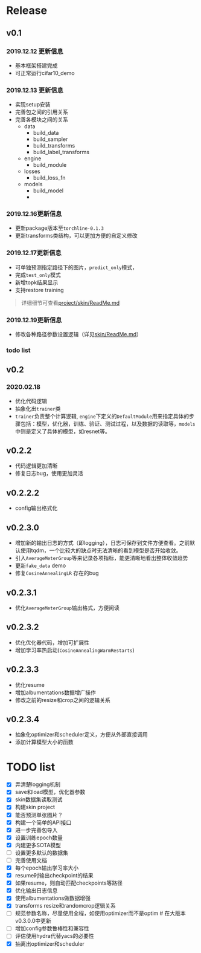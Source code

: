 
# Release

## v0.1

### 2019.12.12 更新信息
- 基本框架搭建完成
- 可正常运行cifar10_demo


### 2019.12.13 更新信息
- 实现setup安装
- 完善包之间的引用关系
- 完善各模块之间的关系
  - data
    - build_data
    - build_sampler
    - build_transforms
    - build_label_transforms
  - engine
    - build_module
  - losses
    - build_loss_fn
  - models
    - build_model
    - 
### 2019.12.16更新信息

- 更新package版本至`torchline-0.1.3`
- 更新transforms类结构，可以更加方便的自定义修改

### 2019.12.17更新信息
- 可单独预测指定路径下的图片，`predict_only`模式，
- 完成`test_only`模式
- 新增topk结果显示
- 支持restore training
> 详细细节可查看[project/skin/ReadMe.md](projects/skin/ReadMe.md)

### 2019.12.19更新信息
- 修改各种路径参数设置逻辑（详见[skin/ReadMe.md](projects/skin/ReadMe.md)）

### todo list


## v0.2

### 2020.02.18

- 优化代码逻辑
- 抽象化出`trainer`类
- `trainer`负责整个计算逻辑, `engine`下定义的`DefaultModule`用来指定具体的步骤包括：模型，优化器，训练、验证、测试过程，以及数据的读取等，`models`中则是定义了具体的模型，如resnet等。

## v0.2.2

- 代码逻辑更加清晰
- 修复日志bug，使用更加灵活

## v0.2.2.2

- config输出格式化

## v0.2.3.0

- 增加新的输出日志的方式（即logging），日志可保存到文件方便查看。之前默认使用tqdm，一个比较大的缺点时无法清晰的看到模型是否开始收敛。
- 引入`AverageMeterGroup`等来记录各项指标，能更清晰地看出整体收敛趋势
- 更新`fake_data` demo
- 修复`CosineAnnealingLR` 存在的bug

## v0.2.3.1
- 优化`AverageMeterGroup`输出格式，方便阅读

## v0.2.3.2
- 优化优化器代码，增加可扩展性
- 增加学习率热启动(`CosineAnnealingWarmRestarts`)

## v0.2.3.3
- 优化resume
- 增加albumentations数据增广操作
- 修改之前的resize和crop之间的逻辑关系

## v0.2.3.4
- 抽象化optimizer和scheduler定义，方便从外部直接调用
- 添加计算模型大小的函数

# TODO list 


- [x] 弄清楚logging机制
- [x] save和load模型，优化器参数
- [x] skin数据集读取测试
- [x] 构建skin project
- [x] 能否预测单张图片？
- [x] 构建一个简单的API接口
- [x] 进一步完善包导入
- [x] 设置训练epoch数量
- [X] 内建更多SOTA模型
- [ ] 设置更多默认的数据集
- [ ] 完善使用文档
- [x] 每个epoch输出学习率大小
- [x] resume时输出checkpoint的结果
- [x] 如果resume，则自动匹配checkpoints等路径
- [x] 优化输出日志信息
- [x] 使用albumentations做数据增强
- [x] transforms resize和randomcrop逻辑关系
- [ ] 规范参数名称，尽量使用全程，如使用optimizer而不是optim # 在大版本v0.3.0.0中更新
- [ ] 增加config参数鲁棒性和兼容性
- [ ] 评估使用hydra代替yacs的必要性
- [x] 抽离出optimizer和scheduler